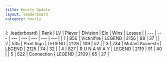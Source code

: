 ```yaml
---
title: Hourly Update
layout: leaderboard
category: hourly
---
```


{: .leaderboard}
| Rank | LV | Player | Division | Elo | Wins | Losses |
| --- | --- | --- | --- | --- | --- | --- |
| <span data-change="0">1</span> | 856 | <span title="ID: 112242">Victinifire</span> | LEGEND | <span data-change="0">2156</span> | <span data-change="0">88</span> | <span data-change="0">37</span> |
| <span data-change="4">2</span> | 535 | <span title="ID: 568882">Pixel Sign</span> | LEGEND | <span data-change="20">2128</span> | <span data-change="7">109</span> | <span data-change="3">52</span> |
| <span data-change="-1">3</span> | 734 | <span title="ID: 520098">Mutant Kuimeshi</span> | LEGEND | <span data-change="0">2125</span> | <span data-change="0">74</span> | <span data-change="0">32</span> |
| <span data-change="-1">4</span> | 827 | <span title="ID: 66144">R U N A W A Y</span> | LEGEND | <span data-change="0">2119</span> | <span data-change="0">91</span> | <span data-change="0">40</span> |
| <span data-change="-1">5</span> | 522 | <span title="ID: 539711">Connection</span> | LEGEND | <span data-change="0">2109</span> | <span data-change="0">65</span> | <span data-change="0">27</span> |